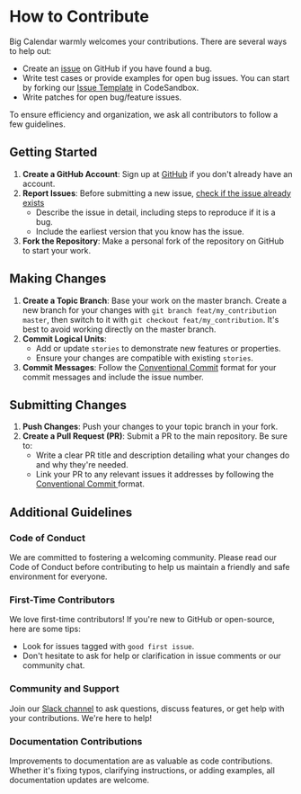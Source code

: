 # How to Contribute

Big Calendar warmly welcomes your contributions. There are several ways to help out:

- Create an [issue](https://github.com/jquense/react-big-calendar/issues) on GitHub if you have found a bug.
- Write test cases or provide examples for open bug issues. You can start by forking our [Issue Template](https://codesandbox.io/s/react-big-calendar-example-v9wdyd) in CodeSandbox.
- Write patches for open bug/feature issues.

To ensure efficiency and organization, we ask all contributors to follow a few guidelines.

## Getting Started

1. **Create a GitHub Account**: Sign up at [GitHub](https://github.com/signup/free) if you don't already have an account.
2. **Report Issues**: Before submitting a new issue, [check if the issue already exists](https://github.com/jquense/react-big-calendar/issues)
   - Describe the issue in detail, including steps to reproduce if it is a bug.
   - Include the earliest version that you know has the issue.
3. **Fork the Repository**: Make a personal fork of the repository on GitHub to start your work.

## Making Changes

1. **Create a Topic Branch**: Base your work on the master branch. Create a new branch for your changes with `git branch feat/my_contribution master`, then switch to it with `git checkout feat/my_contribution`. It's best to avoid working directly on the master branch.
2. **Commit Logical Units**:
   - Add or update `stories` to demonstrate new features or properties.
   - Ensure your changes are compatible with existing `stories`.
3. **Commit Messages**: Follow the [Conventional Commit](https://www.conventionalcommits.org/en/v1.0.0/) format for your commit messages and include the issue number.

## Submitting Changes

1. **Push Changes**: Push your changes to your topic branch in your fork.
2. **Create a Pull Request (PR)**: Submit a PR to the main repository. Be sure to:
   - Write a clear PR title and description detailing what your changes do and why they're needed.
   - Link your PR to any relevant issues it addresses by following the [Conventional Commit ](https://www.conventionalcommits.org/en/v1.0.0/) format.

## Additional Guidelines

### Code of Conduct

We are committed to fostering a welcoming community. Please read our Code of Conduct before contributing to help us maintain a friendly and safe environment for everyone.

### First-Time Contributors

We love first-time contributors! If you're new to GitHub or open-source, here are some tips:
- Look for issues tagged with `good first issue`.
- Don't hesitate to ask for help or clarification in issue comments or our community chat.

### Community and Support

Join our [Slack channel](https://join.slack.com/t/bigcalendar/shared_invite/zt-2cerpqegz-mGzcbm7LxYLFPjcTa0gLgw) to ask questions, discuss features, or get help with your contributions. We're here to help!

### Documentation Contributions

Improvements to documentation are as valuable as code contributions. Whether it's fixing typos, clarifying instructions, or adding examples, all documentation updates are welcome.